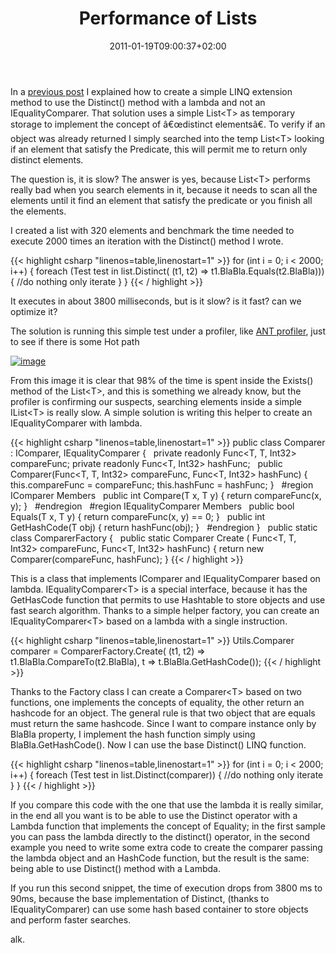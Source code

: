 ﻿---
title: "Performance of Lists"
description: ""
date: 2011-01-19T09:00:37+02:00
draft: false
tags: [Performance]
categories: [NET framework]
---
In a [previous post](http://www.codewrecks.com/blog/index.php/2011/01/18/linq-distinct-with-lambda/) I explained how to create a simple LINQ extension method to use the Distinct() method with a lambda and not an IEqualityComparer. That solution uses a simple List&lt;T&gt; as temporary storage to implement the concept of â€œdistinct elementsâ€. To verify if an object was already returned I simply searched into the temp List&lt;T&gt; looking if an element that satisfy the Predicate, this will permit me to return only distinct elements.

The question is, it is slow? The answer is yes, because List&lt;T&gt; performs really bad when you search elements in it, because it needs to scan all the elements until it find an element that satisfy the predicate or you finish all the elements.

I created a list with 320 elements and benchmark the time needed to execute 2000 times an iteration with the Distinct() method I wrote.

{{< highlight csharp "linenos=table,linenostart=1" >}}
for (int i = 0; i < 2000; i++)
{
foreach (Test test in list.Distinct(
(t1, t2) => t1.BlaBla.Equals(t2.BlaBla)))
{
//do nothing only iterate
}
}
{{< / highlight >}}

It executes in about 3800 milliseconds, but is it slow? is it fast? can we optimize it?

The solution is running this simple test under a profiler, like [ANT profiler](http://www.red-gate.com/products/dotnet-development/ants-performance-profiler/), just to see if there is some Hot path

[![image](https://www.codewrecks.com/blog/wp-content/uploads/2011/01/image_thumb8.png "image")](https://www.codewrecks.com/blog/wp-content/uploads/2011/01/image8.png)

From this image it is clear that 98% of the time is spent inside the Exists() method of the List&lt;T&gt;, and this is something we already know, but the profiler is confirming our suspects, searching elements inside a simple IList&lt;T&gt; is really slow. A simple solution is writing this helper to create an IEqualityComparer with lambda.

{{< highlight csharp "linenos=table,linenostart=1" >}}
public class Comparer<T> : IComparer<T>, IEqualityComparer<T> {
 
private readonly Func<T, T, Int32> compareFunc;
private readonly Func<T, Int32> hashFunc;
 
public Comparer(Func<T, T, Int32> compareFunc, Func<T, Int32> hashFunc)
{
this.compareFunc = compareFunc;
this.hashFunc = hashFunc;
}
 
#region IComparer<T> Members
 
public int Compare(T x, T y) {
return compareFunc(x, y);
}
 
#endregion
 
#region IEqualityComparer<T> Members
 
public bool Equals(T x, T y) {
return compareFunc(x, y) == 0;
}
 
public int GetHashCode(T obj) {
return hashFunc(obj);
}
 
#endregion
}
 
public static class ComparerFactory {
 
public static Comparer<T> Create<T> (
Func<T, T, Int32> compareFunc,
Func<T, Int32> hashFunc)
{
return new Comparer<T>(compareFunc, hashFunc);
}
{{< / highlight >}}

This is a class that implements IComparer and IEqualityComparer based on lambda. IEqualityComparer&lt;T&gt; is a special interface, because it has the GetHasCode function that permits to use Hashtable to store objects and use fast search algorithm. Thanks to a simple helper factory, you can create an IEqualityComparer&lt;T&gt; based on a lambda with a single instruction.

{{< highlight csharp "linenos=table,linenostart=1" >}}
Utils.Comparer<Test> comparer = ComparerFactory.Create<Test>(
(t1, t2) => t1.BlaBla.CompareTo(t2.BlaBla),
t => t.BlaBla.GetHashCode());
{{< / highlight >}}

Thanks to the Factory class I can create a Comparer&lt;T&gt; based on two functions, one implements the concepts of equality, the other return an hashcode for an object. The general rule is that two object that are equals must return the same hashcode. Since I want to compare instance only by BlaBla property, I implement the hash function simply using BlaBla.GetHashCode(). Now I can use the base Distinct() LINQ function.

{{< highlight csharp "linenos=table,linenostart=1" >}}
for (int i = 0; i < 2000; i++)
{
foreach (Test test in list.Distinct(comparer))
{
//do nothing only iterate
}
}
{{< / highlight >}}

If you compare this code with the one that use the lambda it is really similar, in the end all you want is to be able to use the Distinct operator with a Lambda function that implements the concept of Equality; in the first sample you can pass the lambda directly to the distinct() operator, in the second example you need to write some extra code to create the comparer passing the lambda object and an HashCode function, but the result is the same: being able to use Distinct() method with a Lambda.

If you run this second snippet, the time of execution drops from 3800 ms to 90ms, because the base implementation of Distinct, (thanks to IEqualityComparer) can use some hash based container to store objects and perform faster searches.

alk.

